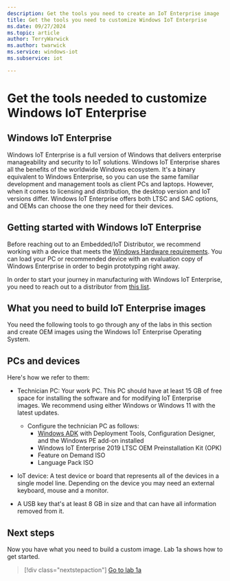 ```yaml
---
description: Get the tools you need to create an IoT Enterprise image
title: Get the tools you need to customize Windows IoT Enterprise
ms.date: 09/27/2024
ms.topic: article
author: TerryWarwick
ms.author: twarwick
ms.service: windows-iot
ms.subservice: iot

---
```


# Get the tools needed to customize Windows IoT Enterprise

## Windows IoT Enterprise

Windows IoT Enterprise is a full version of Windows that delivers enterprise manageability and security to IoT solutions. Windows IoT Enterprise shares all the benefits of the worldwide Windows ecosystem. It's a binary equivalent to Windows Enterprise, so you can use the same familiar development and management tools as client PCs and laptops. However, when it comes to licensing and distribution, the desktop version and IoT versions differ. Windows IoT Enterprise offers both LTSC and SAC options, and OEMs can choose the one they need for their devices.

## Getting started with Windows IoT Enterprise

Before reaching out to an Embedded/IoT Distributor, we recommend working with a device that meets the [Windows Hardware requirements](/windows-hardware/design/minimum/minimum-hardware-requirements-overview). You can load your PC or recommended device with an evaluation copy of Windows Enterprise in order to begin prototyping right away.  

In order to start your journey in manufacturing with Windows IoT Enterprise, you need to reach out to a distributor from [this list](https://query.prod.cms.rt.microsoft.com/cms/api/am/binary/RWCpaM).

## What you need to build IoT Enterprise images

You need the following tools to go through any of the labs in this section and create OEM images using the Windows IoT Enterprise Operating System.

## PCs and devices

Here's how we refer to them:

- Technician PC: Your work PC. This PC should have at least 15 GB of free space for installing the software and for modifying IoT Enterprise images. We recommend using either Windows or Windows 11 with the latest updates.

  - Configure the technician PC as follows:
    - [Windows ADK](/windows-hardware/get-started/adk-install) with Deployment Tools, Configuration Designer, and the Windows PE add-on installed
    - Windows IoT Enterprise 2019 LTSC OEM Preinstallation Kit (OPK)
    - Feature on Demand ISO
    - Language Pack ISO

- IoT device: A test device or board that represents all of the devices in a single model line. Depending on the device you may need an external keyboard, mouse and a monitor.
- A USB key that's at least 8 GB in size and that can have all information removed from it.

## Next steps

Now you have what you need to build a custom image. Lab 1a shows how to get started.

>[!div class="nextstepaction"]
>[Go to lab 1a](iot-ent-create-a-basic-image.md)
